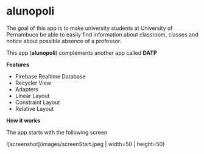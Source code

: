 # alunopoli

The goal of this app is to make university students at University of Pernambuco be able to easily find information about
classroom, classes and notice about possible absence of a professor.

This app (**alunopoli**) complements another app called **DATP**

**Features**
- Firebase Realtime Database
- Recycler View
- Adapters
- Linear Layout
- Constraint Layout
- Relative Layout

**How it works**

The app starts with the following screen

![screenshot](images/screenStart.jpeg | width=50 | height=50)




